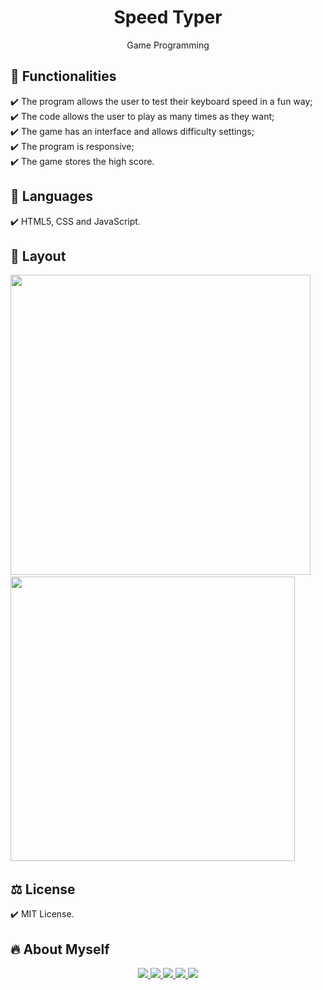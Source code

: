 <h1 align="center"> Speed Typer </h1>
<p align="center">Game Programming

## 🎯 Functionalities
✔️ The program allows the user to test their keyboard speed in a fun way; <br>
✔️ The code allows the user to play as many times as they want; <br>
✔️ The game has an interface and allows difficulty settings; <br>
✔️ The program is responsive;<br>
✔️ The game stores the high score.

## 🚀 Languages
✔️ HTML5, CSS and JavaScript.

## 🎨 Layout
<p align="left">
      <img src="https://cdn.discordapp.com/attachments/901986880357281862/1005296632478314656/unknown.png" width="480"> &nbsp; &nbsp; 
      <img src="https://cdn.discordapp.com/attachments/901986880357281862/1005296687130083408/unknown.png" width="455"> &nbsp; &nbsp; 
      
## ⚖️ License
✔️ MIT License.

## 🔥 About Myself
 <div align="center"> 
   
  <a href = "https://mail.google.com/mail/u/0/?tab=rm&ogbl#inbox?compose=CllgCJqXPtFPLMWKPfFmlXVxmJSvbkPpTzxXgpPqfGxLGrgBnsLPcdHCZtVlLnZsbvXllKsMqJV">
    <img src="https://img.shields.io/badge/-Gmail-%23EA4335?style=for-the-badge&logo=gmail&logoColor=white" target="_blank">
  </a>
  <a href="https://trailblazer.me/id/duda-braga" target="_blank">
    <img src="https://img.shields.io/badge/Salesforce-00A1E0?style=for-the-badge&logo=Salesforce&logoColor=white" target="_blank"> 
  </a>
  <a href="https://www.linkedin.com/in/maria-eduarda-macedo-braga-4663bb208/" target="_blank">
    <img src="https://img.shields.io/badge/-LinkedIn-%230077B5?style=for-the-badge&logo=linkedin&logoColor=white" target="_blank"> 
  </a>
 <a href="https://www.duolingo.com/profile/duda.mb_" target="_blank">
    <img src="https://img.shields.io/badge/Duolingo-58CC02?style=for-the-badge&logo=Duolingo&logoColor=white" target="_blank"> 
  </a> 
  <a href="https://www.instagram.com/duda.mb_/?hl=pt-br" target="_blank">
    <img src="https://img.shields.io/badge/-Instagram-%23E4405F?style=for-the-badge&logo=instagram&logoColor=white" target="_blank"> 
   </a> 
</div>
